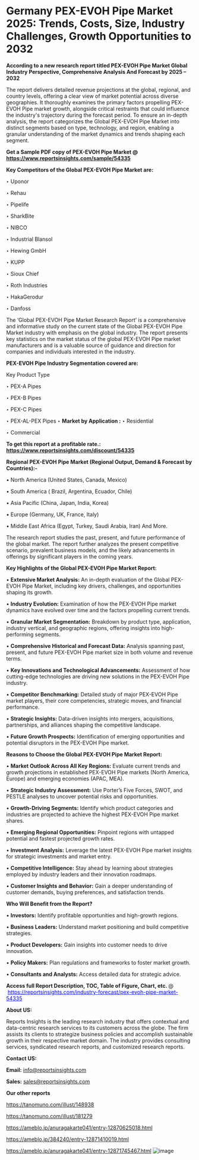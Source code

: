 # Germany PEX-EVOH Pipe Market 2025: Trends, Costs, Size, Industry Challenges, Growth Opportunities to 2032

<strong>According to a new research report titled PEX-EVOH Pipe Market Global Industry Perspective, Comprehensive Analysis And Forecast by 2025 – 2032</strong>

The report delivers detailed revenue projections at the global, regional, and country levels, offering a clear view of market potential across diverse geographies. It thoroughly examines the primary factors propelling PEX-EVOH Pipe market growth, alongside critical restraints that could influence the industry's trajectory during the forecast period. To ensure an in-depth analysis, the report categorizes the Global PEX-EVOH Pipe Market into distinct segments based on type, technology, and region, enabling a granular understanding of the market dynamics and trends shaping each segment.

<strong>Get a Sample PDF copy of PEX-EVOH Pipe Market </strong><strong>@<a href=https://www.reportsinsights.com/sample/54335 style=color:#0000ff;> https://www.reportsinsights.com/sample/54335</a></strong></font>

<strong>Key Competitors of the Global PEX-EVOH Pipe Market are:</strong>

‣ Uponor

‣ Rehau

‣ Pipelife

‣ SharkBite

‣ NIBCO

‣ Industrial Blansol

‣ Hewing GmbH

‣ KUPP

‣ Sioux Chief

‣ Roth Industries

‣ HakaGerodur

‣ Danfoss

The ‘Global PEX-EVOH Pipe Market Research Report’ is a comprehensive and informative study on the current state of the Global PEX-EVOH Pipe Market industry with emphasis on the global industry. The report presents key statistics on the market status of the global PEX-EVOH Pipe market manufacturers and is a valuable source of guidance and direction for companies and individuals interested in the industry.

<strong>PEX-EVOH Pipe Industry Segmentation covered are:</strong>

Key Product Type

‣ PEX-A Pipes

‣ PEX-B Pipes

‣ PEX-C Pipes

‣ PEX-AL-PEX Pipes
‣ 
<strong>Market by Application :</strong>
‣ Residential

‣ Commercial

<strong>To get this report at a profitable rate.: <a href=https://www.reportsinsights.com/discount/54335 style=color:#0000ff;>https://www.reportsinsights.com/discount/54335</a></strong></font>

<strong>Regional PEX-EVOH Pipe Market (Regional Output, Demand &amp; Forecast by Countries):-</strong>

• North America (United States, Canada, Mexico)

• South America ( Brazil, Argentina, Ecuador, Chile)

• Asia Pacific (China, Japan, India, Korea)

• Europe (Germany, UK, France, Italy)

• Middle East Africa (Egypt, Turkey, Saudi Arabia, Iran) And More.

The research report studies the past, present, and future performance of the global market. The report further analyzes the present competitive scenario, prevalent business models, and the likely advancements in offerings by significant players in the coming years.

<strong>Key Highlights of the Global PEX-EVOH Pipe Market Report:</strong>

• <strong>Extensive Market Analysis:</strong> An in-depth evaluation of the Global PEX-EVOH Pipe Market, including key drivers, challenges, and opportunities shaping its growth.

• <strong>Industry Evolution:</strong> Examination of how the PEX-EVOH Pipe market dynamics have evolved over time and the factors propelling current trends.

• <strong>Granular Market Segmentation:</strong> Breakdown by product type, application, industry vertical, and geographic regions, offering insights into high-performing segments.

• <strong>Comprehensive Historical and Forecast Data:</strong> Analysis spanning past, present, and future PEX-EVOH Pipe market size in both volume and revenue terms.

• <strong>Key Innovations and Technological Advancements:</strong> Assessment of how cutting-edge technologies are driving new solutions in the PEX-EVOH Pipe industry.

• <strong>Competitor Benchmarking:</strong> Detailed study of major PEX-EVOH Pipe market players, their core competencies, strategic moves, and financial performance.

• <strong>Strategic Insights:</strong> Data-driven insights into mergers, acquisitions, partnerships, and alliances shaping the competitive landscape.

• <strong>Future Growth Prospects:</strong> Identification of emerging opportunities and potential disruptors in the PEX-EVOH Pipe market.

<strong>Reasons to Choose the Global PEX-EVOH Pipe Market Report:</strong>

• <strong>Market Outlook Across All Key Regions:</strong> Evaluate current trends and growth projections in established PEX-EVOH Pipe markets (North America, Europe) and emerging economies (APAC, MEA).

• <strong>Strategic Industry Assessment:</strong> Use Porter’s Five Forces, SWOT, and PESTLE analyses to uncover potential risks and opportunities.

• <strong>Growth-Driving Segments:</strong> Identify which product categories and industries are projected to achieve the highest PEX-EVOH Pipe market shares.

• <strong>Emerging Regional Opportunities:</strong> Pinpoint regions with untapped potential and fastest projected growth rates.

• <strong>Investment Analysis:</strong> Leverage the latest PEX-EVOH Pipe market insights for strategic investments and market entry.

• <strong>Competitive Intelligence:</strong> Stay ahead by learning about strategies employed by industry leaders and their innovation roadmaps.

• <strong>Customer Insights and Behavior:</strong> Gain a deeper understanding of customer demands, buying preferences, and satisfaction trends.

<strong>Who Will Benefit from the Report?</strong>

• <strong>Investors:</strong> Identify profitable opportunities and high-growth regions.

• <strong>Business Leaders:</strong> Understand market positioning and build competitive strategies.

• <strong>Product Developers:</strong> Gain insights into customer needs to drive innovation.

• <strong>Policy Makers:</strong> Plan regulations and frameworks to foster market growth.

• <strong>Consultants and Analysts:</strong> Access detailed data for strategic advice.
</ul>
<strong>Access full Report Description, TOC, Table of Figure, Chart, etc. </strong>@  <a href=https://reportsinsights.com/industry-forecast/pex-evoh-pipe-market-54335 style=color:#0000ff;>https://reportsinsights.com/industry-forecast/pex-evoh-pipe-market-54335</a></font>

<strong><strong>About US</strong>:</strong>

Reports Insights is the leading research industry that offers contextual and data-centric research services to its customers across the globe. The firm assists its clients to strategize business policies and accomplish sustainable growth in their respective market domain. The industry provides consulting services, syndicated research reports, and customized research reports.

<strong>Contact US:</strong>

<p class=""""><b>Email:</b> <a href=mailto:info@reportsinsights.com>info@reportsinsights.com</a></p>
<p class=""""><b>Sales:</b> <a href=mailto:sales@reportsinsights.com>sales@reportsinsights.com</a></p>

<strong>Our other reports</strong>

<a href=https://tanomuno.com/illust/148938>https://tanomuno.com/illust/148938</a>

<a href=https://tanomuno.com/illust/181279>https://tanomuno.com/illust/181279</a>

<a href=https://ameblo.jp/anuragakarte041/entry-12870625018.html>https://ameblo.jp/anuragakarte041/entry-12870625018.html</a>

<a href=https://ameblo.jp/384240/entry-12871410019.html>https://ameblo.jp/384240/entry-12871410019.html</a>

<a href=https://ameblo.jp/anuragakarte041/entry-12871745467.html>https://ameblo.jp/anuragakarte041/entry-12871745467.html</a>
![image](https://github.com/user-attachments/assets/9bf1889e-87b8-4af4-b874-441af2e0fa76)
